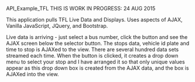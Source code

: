 API_Example_TFL  THIS IS WORK IN PROGRESS: 24 AUG 2015

This application pulls TFL Live Data and Displays.  Uses aspects of AJAX, Vanilla JavaScript, JQuery, and Bootstrap.

Live data is arriving - just select a bus number, click the button and see the AJAX screen below the selector button.
The stops data, vehicle id plate and time to stop is AJAXed to the view.
There are several hundred data sets streamed each time.  When the button is clicked, it creates a drop down menu to select your stop and I have arranged it so that only unique values appear as this drop down box is created from the AJAX data, and the box is AJAXed into the view.


